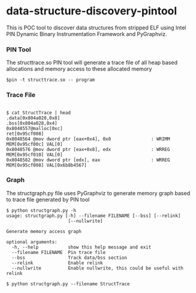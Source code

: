 # data-structure-discovery-pintool

This is POC tool to discover data structures from stripped ELF using Intel PIN Dynamic Binary Instrumentation Framework and PyGraphviz. 

### PIN Tool ###

The structtrace.so PIN tool will generate a trace file of all heap based allocations and memory access to these allocated memory

```
$pin -t structtrace.so -- program
```

### Trace File ###


```

$ cat StructTrace | head
.data[0x804a020,0x8]
.bss[0x804a028,0x4]
0x8048557@malloc[0xc]
ret[0x95cf008]
0x8048564 @mov dword ptr [eax+0x4], 0x0               : WRIMM MEM[0x95cf00c] VAL[0]
0x8048576 @mov dword ptr [eax+0x8], edx               : WRREG MEM[0x95cf010] VAL[0]
0x8048582 @mov dword ptr [edx], eax                   : WRREG MEM[0x95cf008] VAL[0x6b8b4567]

```


### Graph ###
The structgraph.py file uses PyGraphviz to generate memory graph based to trace file generated by PIN tool
```
$ python structgraph.py -h
usage: structgraph.py [-h] --filename FILENAME [--bss] [--relink]
                       [--nullwrite]

Generate memory access graph

optional arguments:
  -h, --help           show this help message and exit
  --filename FILENAME  Pin trace file
  --bss                Track data/bss section
  --relink             Enable relink
  --nullwrite          Enable nullwrite, this could be useful with relink

$ python structgraph.py --filename StructTrace
```
